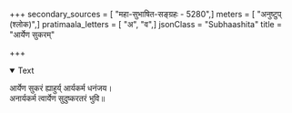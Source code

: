 +++
secondary_sources = [ "महा-सुभाषित-सङ्ग्रहः - 5280",]
meters = [ "अनुष्टुप् (श्लोक)",]
pratimaala_letters = [ "अ", "व",]
jsonClass = "Subhaashita"
title = "आर्येण सुकरम्"

+++

<details open><summary>Text</summary>

आर्येण सुकरं ह्याहुर्य् आर्यकर्म धनंजय।  
अनार्यकर्म त्वार्येण सुदुष्करतरं भुवि॥
</details>
